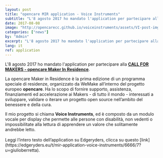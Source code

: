 ```yaml
---
layout: post
title: "opencare MIR application - Voice Instruments"
subtitle: "L'8 agosto 2017 ho mandato l'application per partecipare alla CALL FOR MAKERS - opencare Maker In Residence."
date: 2017-08-08
image: "http://opencarecc.github.io/voiceinstruments/assets/VI-post-img-01.jpg"
categories: ["news"]
by: "Admin"
excerpt: "L'8 agosto 2017 ho mandato l'application per partecipare alla CALL FOR MAKERS - opencare Maker In Residence."
lang: it
ref: application
---
```


L'8 agosto 2017 ho mandato l'application per partecipare alla <b>[CALL FOR MAKERS - opencare Maker In Residence](http://wemake.cc/opencare/maker-in-residence-en/)</b>.
<p>
La opencare Maker in Residence è la prima edizione di un programma speciale di residenze, organizzato da WeMake all’interno del progetto europeo <b>opencare</b>.
Ha lo scopo di fornire supporto, assistenza, finanziamenti ed accelerazione ai Makers - di tutto il mondo - interessati a sviluppare, validare o iterare un progetto open source nell’ambito del benessere e della cura.
</p>
Il mio progetto si chiama <b>Voice Instruments</b>, ed è composto da un modulo vocale per display che permette alle persone con disabilità, non vedenti o impossibilitate alla lettura di apprendere un valore che solitamente andrebbe letto.
<br><br>
Leggi l’intero testo dell’application su Edgeryders, clicca su questo [link](https://edgeryders.eu/t/mir-application-voice-instruments/6666/7?u=giulioberretta).
